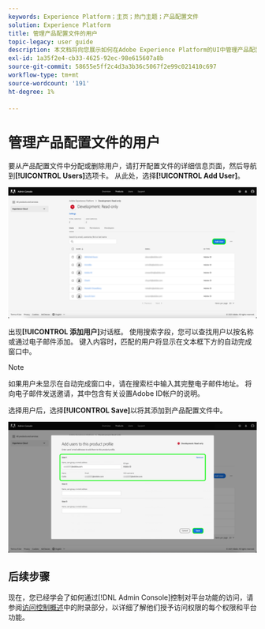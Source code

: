 ```yaml
---
keywords: Experience Platform；主页；热门主题；产品配置文件
solution: Experience Platform
title: 管理产品配置文件的用户
topic-legacy: user guide
description: 本文档将向您展示如何在Adobe Experience Platform的UI中管理产品配置文件的用户。
exl-id: 1a35f2e4-cb33-4625-92ec-98e615607a8b
source-git-commit: 58655e5ff2c4d3a3b36c5067f2e99c021410c697
workflow-type: tm+mt
source-wordcount: '191'
ht-degree: 1%

---
```


# 管理产品配置文件的用户

要从产品配置文件中分配或删除用户，请打开配置文件的详细信息页面，然后导航到&#x200B;**[!UICONTROL Users]**&#x200B;选项卡。 从此处，选择&#x200B;**[!UICONTROL Add User]**。

![添加用户](../images/add-user.png)

出现&#x200B;**[!UICONTROL 添加用户]**&#x200B;对话框。 使用搜索字段，您可以查找用户以按名称或通过电子邮件添加。 键入内容时，匹配的用户将显示在文本框下方的自动完成窗口中。

>[!NOTE]
>
>如果用户未显示在自动完成窗口中，请在搜索栏中输入其完整电子邮件地址。 将向电子邮件发送邀请，其中包含有关设置Adobe ID帐户的说明。

选择用户后，选择&#x200B;**[!UICONTROL Save]**&#x200B;以将其添加到产品配置文件中。

![保存用户](../images/save-user.png)

## 后续步骤

现在，您已经学会了如何通过[!DNL Admin Console]控制对平台功能的访问，请参阅[访问控制概述](../home.md)中的附录部分，以详细了解他们授予访问权限的每个权限和平台功能。
